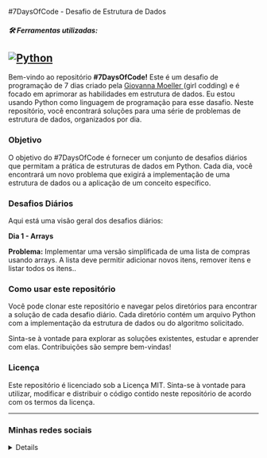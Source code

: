 #7DaysOfCode - Desafio de Estrutura de Dados

##### 🛠 Ferramentas utilizadas:
<a href="https://github.com/search?q=user%3ADenverCoder1+language%3Apython"><img alt="Python" src="https://img.shields.io/badge/Python-14354C.svg?logo=python"></a>
-----

Bem-vindo ao repositório **#7DaysOfCode!** Este é um desafio de programação de 7 dias criado pela [Giovanna Moeller ](https://www.linkedin.com/in/giovannamoeller/)(girl codding) e é focado em aprimorar as habilidades em estrutura de dados. Eu estou usando Python como linguagem de programação para esse dasafio. Neste repositório, você encontrará soluções para uma série de problemas de estrutura de dados, organizados por dia.

### Objetivo
O objetivo do #7DaysOfCode é fornecer um conjunto de desafios diários que permitam a prática de estruturas de dados em Python. Cada dia, você encontrará um novo problema que exigirá a implementação de uma estrutura de dados ou a aplicação de um conceito específico.

### Desafios Diários
Aqui está uma visão geral dos desafios diários:

**Dia 1 - Arrays**

**Problema:** Implementar uma versão simplificada de uma lista de compras usando arrays. A lista deve permitir adicionar novos itens, remover itens e listar todos os itens..


### Como usar este repositório
Você pode clonar este repositório e navegar pelos diretórios para encontrar a solução de cada desafio diário. Cada diretório contém um arquivo Python com a implementação da estrutura de dados ou do algoritmo solicitado.

Sinta-se à vontade para explorar as soluções existentes, estudar e aprender com elas. Contribuições são sempre bem-vindas!

### Licença
Este repositório é licenciado sob a Licença MIT. Sinta-se à vontade para utilizar, modificar e distribuir o código contido neste repositório de acordo com os termos da licença.

-----
### Minhas redes sociais 
<details>

 <div> 
   <a href = "mailto:guilherme.steglich16@gmail.com"><img src="https://img.shields.io/badge/-Gmail-%23333?style=for-the-badge&logo=gmail&logoColor=white" target="_blank"></a>
   <a href="https://www.linkedin.com/in/guilherme-steglich/" target="_blank"><img src="https://img.shields.io/badge/-LinkedIn-%230077B5?style=for-the-badge&logo=linkedin&logoColor=white" target="_blank"></a>
  <a href="https://instagram.com/gui_steglich" target="_blank"><img src="https://img.shields.io/badge/-Instagram-%23E4405F?style=for-the-badge&logo=instagram&logoColor=white" target="_blank"></a>
  
    
</div>
 
</details>